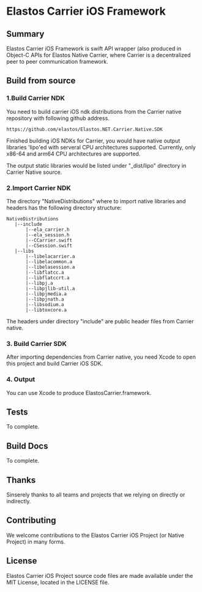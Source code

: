 # Elastos Carrier iOS Framework

## Summary

Elastos Carrier iOS Framework is swift API wrapper (also produced in Object-C APIs for Elastos Native Carrier, where Carrier is a decentralized peer to peer communication framework.

## Build from source

### 1.Build Carrier NDK

You need to build carrier iOS ndk distributions from the Carrier native repository with following github address.

```
https://github.com/elastos/Elastos.NET.Carrier.Native.SDK
```

Finished building iOS NDKs for Carrier, you would have native output libraries 'lipo'ed with serveral CPU architectures supported. Currently, only x86-64 and arm64 CPU architectures are supported.

The output static libraries would be listed under "_dist/lipo" directory in Carrier Native source.

### 2.Import Carrier NDK

The directory "NativeDistributions" where to import native libraries and headers has the following directory structure:

```
NativeDistributions
   |--include
       |--ela_carrier.h
       |--ela_session.h
       |--CCarrier.swift
       |--CSession.swift
   |--libs
       |--libelacarrier.a
       |--libelacommon.a	
       |--libelasession.a	
       |--libflatcc.a	
       |--libflatccrt.a	
       |--libpj.a		
       |--libpjlib-util.a	
       |--libpjmedia.a	
       |--libpjnath.a	
       |--libsodium.a	
       |--libtoxcore.a
```
The headers under directory "include" are public header files from Carrier native. 

### 3. Build Carrier SDK

After importing dependencies from Carrier native, you need Xcode to open this project and build Carrier iOS SDK.

### 4. Output

You can use Xcode to produce ElastosCarrier.framework.

## Tests

To complete.

## Build Docs

To complete.

## Thanks

Sinserely thanks to all teams and projects that we relying on directly or indirectly.

## Contributing

We welcome contributions to the Elastos Carrier iOS Project (or Native Project) in many forms.

## License

Elastos Carrier iOS Project source code files are made available under the MIT License, located in the LICENSE file. 